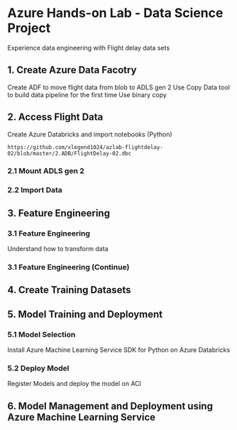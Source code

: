 # Azure Hands-on Lab - Data Science Project

Experience data engineering with Flight delay data sets

## 1. Create Azure Data Facotry 

Create ADF to move flight data from blob to ADLS gen 2
Use Copy Data tool to build data pipeline for the first time
Use binary copy

## 2. Access Flight Data

Create Azure Databricks and import notebooks (Python)
```
https://github.com/xlegend1024/azlab-flightdelay-02/blob/master/2.ADB/FlightDelay-02.dbc
```

### 2.1 Mount ADLS gen 2

### 2.2 Import Data

## 3. Feature Engineering

### 3.1 Feature Engineering

Understand how to transform data

### 3.1 Feature Engineering (Continue)

## 4. Create Training Datasets

## 5. Model Training and Deployment

### 5.1 Model Selection

Install Azure Machine Learning Service SDK for Python on Azure Databricks

### 5.2 Deploy Model

Register Models and deploy the model on ACI

## 6. Model Management and Deployment using Azure Machine Learning Service
